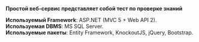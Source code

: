 **Простой веб-сервис представляет собой тест по проверке знаний**

**Используемый Framework**: ASP.NET (MVC 5 + Web API 2).  
**Используемая DBMS**: MS SQL Server.  
**Используемые пакеты**: Entity Framework, KnockoutJS, jQuery, Bootstrap.  
